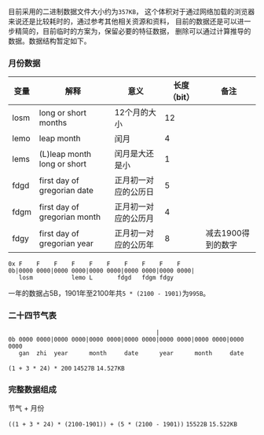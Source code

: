 目前采用的二进制数据文件大小约为`357KB`，
这个体积对于通过网络加载的浏览器来说还是比较耗时的，通过参考其他相关资源和资料，
目前的数据还是可以进一步精简的，目前临时的方案为，保留必要的特征数据，
删除可以通过计算推导的数据。数据结构暂定如下。

### 月份数据
| 变量  | 解释 | 意义 | 长度（bit） | 备注 |
|-----|------|-----|-------------|-----|
| losm | long or short months         | 12个月的大小         | 12 | |
| lemo | leap month                   | 闰月                 | 4 | |
| lems | (L)leap month long or short  | 闰月是大还是小       | 1 | |
| fdgd | first day of gregorian date  | 正月初一对应的公历日 | 5 | |
| fdgm | first day of gregorian month | 正月初一对应的公历月 | 4 | |
| fdgy | first day of gregorian year  | 正月初一对应的公历年 | 8 | 减去1900得到的数字 |

```text
0x F    F    F    F    F    F    F    F    F    F
0b|0000 0000|0000 0000|0000 0000|0000 0000|0000 0000|
   losm           lemo L       fdgd   fdgm fdgy
```
一年的数据占5B，1901年至2100年共`5 * (2100 - 1901)`为`995B`。

### 二十四节气表
```
                                          |
0b 0000 0000|0000 0000|0000 0000|0000 0000|0000 0000|0000 0000|0000 0000
   gan  zhi  year      month     date      year      month     date
```

`(1 + 3 * 24) * 200` `14527B` `14.527KB`

### 完整数据组成
节气 + 月份

`((1 + 3 * 24) * (2100-1901)) + (5 * (2100 - 1901))` `15522B` `15.522KB`
